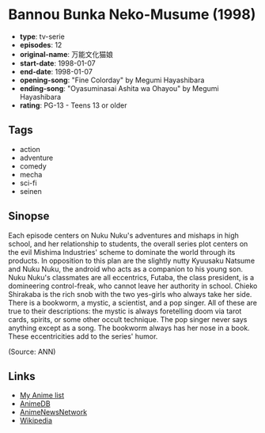 # Bannou Bunka Neko-Musume (1998)

-   **type**: tv-serie
-   **episodes**: 12
-   **original-name**: 万能文化猫娘
-   **start-date**: 1998-01-07
-   **end-date**: 1998-01-07
-   **opening-song**: "Fine Colorday" by Megumi Hayashibara
-   **ending-song**: "Oyasuminasai Ashita wa Ohayou" by Megumi Hayashibara
-   **rating**: PG-13 - Teens 13 or older

## Tags

-   action
-   adventure
-   comedy
-   mecha
-   sci-fi
-   seinen

## Sinopse

Each episode centers on Nuku Nuku's adventures and mishaps in high school, and her relationship to students, the overall series plot centers on the evil Mishima Industries' scheme to dominate the world through its products. In opposition to this plan are the slightly nutty Kyuusaku Natsume and Nuku Nuku, the android who acts as a companion to his young son. Nuku Nuku's classmates are all eccentrics, Futaba, the class president, is a domineering control-freak, who cannot leave her authority in school. Chieko Shirakaba is the rich snob with the two yes-girls who always take her side. There is a bookworm, a mystic, a scientist, and a pop singer. All of these are true to their descriptions: the mystic is always foretelling doom via tarot cards, spirits, or some other occult technique. The pop singer never says anything except as a song. The bookworm always has her nose in a book. These eccentricities add to the series' humor.

(Source: ANN)

## Links

-   [My Anime list](https://myanimelist.net/anime/375/Bannou_Bunka_Neko-Musume_1998)
-   [AnimeDB](http://anidb.info/perl-bin/animedb.pl?show=anime&aid=526)
-   [AnimeNewsNetwork](http://www.animenewsnetwork.com/encyclopedia/anime.php?id=557)
-   [Wikipedia](http://en.wikipedia.org/wiki/Nuku_Nuku)
